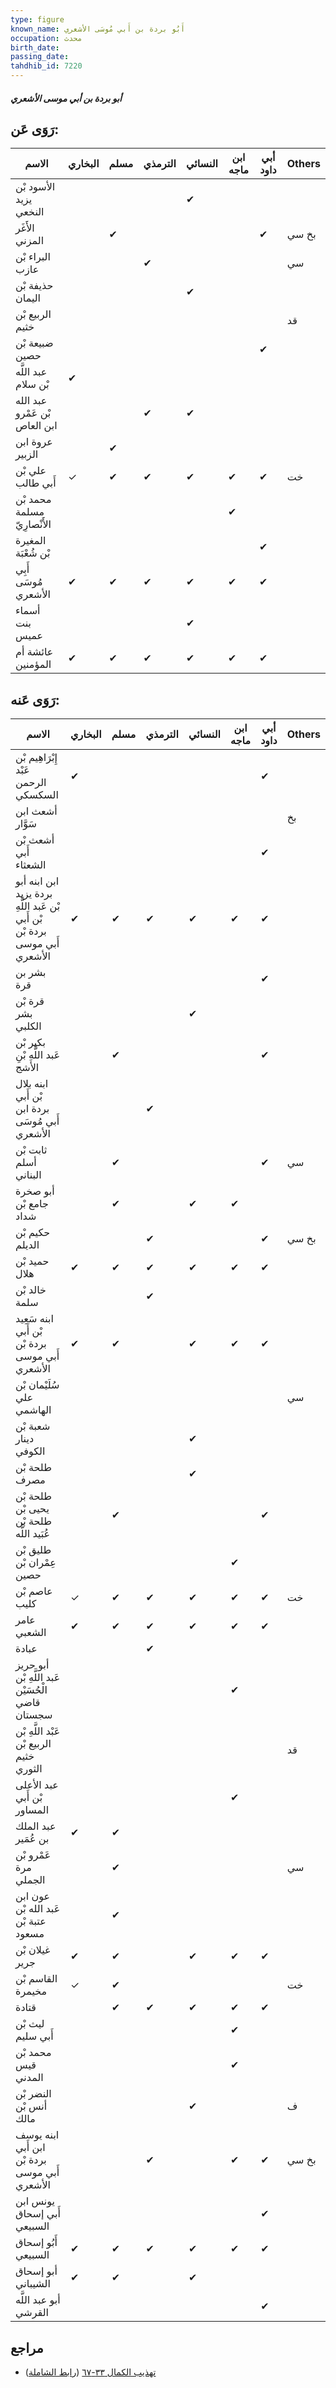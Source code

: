 ```yaml
---
type: figure
known_name: أَبُو بردة بن أَبي مُوسَى الأشعري
occupation: محدث
birth_date:
passing_date:
tahdhib_id: 7220
---
```

##### أبو بردة بن أبي موسى الأشعري

## رَوَى عَن:
| الاسم                         | البخاري | مسلم | الترمذي | النسائي | ابن ماجه | أبي داود | Others |
| ----------------------------- | ------- | ---- | ------- | ------- | -------- | -------- | ------ |
| الأسود بْن يزيد النخعي        |         |      |         | ✔       |          |          |        |
| الأَغَر المزني                |         | ✔    |         |         |          | ✔        | بخ سي  |
| البراء بْن عازب               |         |      | ✔       |         |          |          | سي     |
| حذيفة بْن اليمان              |         |      |         | ✔       |          |          |        |
| الربيع بْن خثيم               |         |      |         |         |          |          | قد     |
| ضبيعة بْن حصين                |         |      |         |         |          | ✔        |        |
| عبد اللَّه بْن سلام           | ✔       |      |         |         |          |          |        |
| عبد الله بْن عَمْرو ابن العاص |         |      | ✔       | ✔       |          |          |        |
| عروة ابن الزبير               |         | ✔    |         |         |          |          |        |
| علي بْن أَبي طالب             | ✓       | ✔    | ✔       | ✔       | ✔        | ✔        | خت     |
| محمد بْن مسلمة الأَنْصارِيّ   |         |      |         |         | ✔        |          |        |
| المغيرة بْن شُعْبَة           |         |      |         |         |          | ✔        |        |
| أَبِي مُوسَى الأشعري          | ✔       | ✔    | ✔       | ✔       | ✔        | ✔        |        |
| أسماء بنت عميس                |         |      |         | ✔       |          |          |        |
| عائشة أم المؤمنين             | ✔       | ✔    | ✔       | ✔       | ✔        | ✔        |        |
## رَوَى عَنه:
| الاسم                                                                       | البخاري | مسلم | الترمذي | النسائي | ابن ماجه | أبي داود | Others |
| --------------------------------------------------------------------------- | ------- | ---- | ------- | ------- | -------- | -------- | ------ |
| إِبْرَاهِيم بْن عَبْد الرحمن السكسكي                                        | ✔       |      |         |         |          | ✔        |        |
| أشعث ابن سَوَّار                                                            |         |      |         |         |          |          | بخ     |
| أشعث بْن أَبي الشعثاء                                                       |         |      |         |         |          | ✔        |        |
| ابن ابنه أبو بردة يزيد بْن عَبد اللَّهِ بْن أَبي بردة بْن أَبي موسى الأشعري | ✔       | ✔    | ✔       | ✔       | ✔        | ✔        |        |
| بشر بن قرة                                                                  |         |      |         |         |          | ✔        |        |
| قرة بْن بشر الكلبي                                                          |         |      |         | ✔       |          |          |        |
| بكير بْن عَبد اللَّهِ بْنِ الأشج                                            |         | ✔    |         |         |          | ✔        |        |
| ابنه بلال بْن أَبي بردة ابن أَبي مُوسَى الأشعري                             |         |      | ✔       |         |          |          |        |
| ثابت بْن أسلم البناني                                                       |         | ✔    |         |         |          | ✔        | سي     |
| أبو صخرة جامع بْن شداد                                                      |         | ✔    |         | ✔       | ✔        |          |        |
| حكيم بْن الديلم                                                             |         |      | ✔       |         |          | ✔        | بخ سي  |
| حميد بْن هلال                                                               | ✔       | ✔    | ✔       | ✔       | ✔        | ✔        |        |
| خالد بْن سلمة                                                               |         |      | ✔       |         |          |          |        |
| ابنه سَعِيد بْن أَبي بردة بْن أَبي موسى الأشعري                             | ✔       | ✔    |         | ✔       | ✔        | ✔        |        |
| سُلَيْمان بْن علي الهاشمي                                                   |         |      |         |         |          |          | سي     |
| شعبة بْن دينار الكوفي                                                       |         |      |         | ✔       |          |          |        |
| طلحة بْن مصرف                                                               |         |      |         | ✔       |          |          |        |
| طلحة بْن يحيى بْن طلحة بْن عُبَيد اللَّه                                    |         | ✔    |         |         |          | ✔        |        |
| طليق بْن عِمْران بْن حصين                                                   |         |      |         |         | ✔        |          |        |
| عاصم بْن كليب                                                               | ✓       | ✔    | ✔       | ✔       | ✔        | ✔        | خت     |
| عامر الشعبي                                                                 | ✔       | ✔    | ✔       | ✔       | ✔        | ✔        |        |
| عبادة                                                                       |         |      | ✔       |         |          |          |        |
| أبو حريز عَبد اللَّهِ بْن الْحُسَيْن قاضي سجستان                            |         |      |         |         | ✔        |          |        |
| عَبْد اللَّهِ بْن الربيع بْن خثيم الثوري                                    |         |      |         |         |          |          | قد     |
| عبد الأعلى بْن أَبي المساور                                                 |         |      |         |         | ✔        |          |        |
| عبد الملك بن عُمَير                                                         | ✔       | ✔    |         |         |          |          |        |
| عَمْرو بْن مرة الجملي                                                       |         | ✔    |         |         |          |          | سي     |
| عون ابن عَبد الله بْن عتبة بْن مسعود                                        |         | ✔    |         |         |          |          |        |
| غيلان بْن جرير                                                              | ✔       | ✔    |         | ✔       | ✔        | ✔        |        |
| القاسم بْن مخيمرة                                                           | ✓       | ✔    |         |         |          |          | خت     |
| قتادة                                                                       |         | ✔    | ✔       | ✔       | ✔        | ✔        |        |
| ليث بْن أَبي سليم                                                           |         |      |         |         | ✔        |          |        |
| محمد بْن قيس المدني                                                         |         |      |         |         | ✔        |          |        |
| النضر بْن أنس بْن مالك                                                      |         |      |         | ✔       |          |          | ف      |
| ابنه يوسف ابن أَبي بردة بْن أَبي موسى الأشعري                               |         |      | ✔       |         | ✔        | ✔        | بخ سي  |
| يونس ابن أَبي إسحاق السبيعي                                                 |         |      |         |         |          | ✔        |        |
| أَبُو إسحاق السبيعي                                                         | ✔       | ✔    | ✔       | ✔       | ✔        | ✔        |        |
| أبو إسحاق الشيباني                                                          | ✔       | ✔    |         | ✔       |          |          |        |
| أبو عبد اللَّه القرشي                                                       |         |      |         |         |          | ✔        |        |
## مراجع
- [تهذيب الكمال ٣٣-٦٧](obsidian://open?vault=Tahdhib-al-Kamal&file=Figures/٧٢٢٠-أبو%20بردة%20بن%20أبي%20موسى%20الأشعري) ([رابط الشاملة](https://shamela.ws/book/3722/17738))